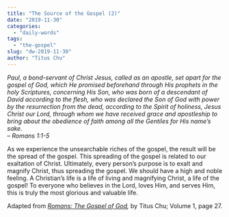 ```yaml
---
title: "The Source of the Gospel (2)"
date: "2019-11-30"
categories: 
  - "daily-words"
tags: 
  - "the-gospel"
slug: "dw-2019-11-30"
author: "Titus Chu"
---
```


_Paul, a bond-servant of Christ Jesus, called as an apostle, set apart for the gospel of God, which He promised beforehand through His prophets in the holy Scriptures, concerning His Son, who was born of a descendant of David according to the flesh, who was declared the Son of God with power by the resurrection from the dead, according to the Spirit of holiness, Jesus Christ our Lord, through whom we have received grace and apostleship to bring about the obedience of faith among all the Gentiles for His name’s sake._  
_–_ _Romans_ _1:1-5_

As we experience the unsearchable riches of the gospel, the result will be the spread of the gospel. This spreading of the gospel is related to our exaltation of Christ. Ultimately, every person’s purpose is to exalt and magnify Christ, thus spreading the gospel. We should have a high and noble feeling. A Christian’s life is a life of living and magnifying Christ, a life of the gospel! To everyone who believes in the Lord, loves Him, and serves Him, this is truly the most glorious and valuable life.

Adapted from _[Romans: The Gospel of God](/book-romans/ "Go to the listing for this book."),_ by Titus Chu; Volume 1, page 27.
